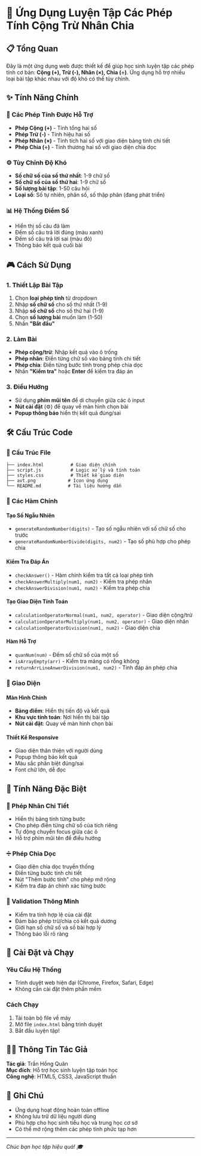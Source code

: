 # 🧮 Ứng Dụng Luyện Tập Các Phép Tính Cộng Trừ Nhân Chia

## 📋 Tổng Quan
Đây là một ứng dụng web được thiết kế để giúp học sinh luyện tập các phép tính cơ bản: **Cộng (+), Trừ (-), Nhân (×), Chia (÷)**. Ứng dụng hỗ trợ nhiều loại bài tập khác nhau với độ khó có thể tùy chỉnh.

## ✨ Tính Năng Chính

### 🎯 Các Phép Tính Được Hỗ Trợ
- **Phép Cộng (+)** - Tính tổng hai số
- **Phép Trừ (-)** - Tính hiệu hai số  
- **Phép Nhân (×)** - Tính tích hai số với giao diện bảng tính chi tiết
- **Phép Chia (÷)** - Tính thương hai số với giao diện chia dọc

### ⚙️ Tùy Chỉnh Độ Khó
- **Số chữ số của số thứ nhất**: 1-9 chữ số
- **Số chữ số của số thứ hai**: 1-9 chữ số
- **Số lượng bài tập**: 1-50 câu hỏi
- **Loại số**: Số tự nhiên, phân số, số thập phân (đang phát triển)

### 📊 Hệ Thống Điểm Số
- Hiển thị số câu đã làm
- Đếm số câu trả lời đúng (màu xanh)
- Đếm số câu trả lời sai (màu đỏ)
- Thông báo kết quả cuối bài

## 🎮 Cách Sử Dụng

### 1. Thiết Lập Bài Tập
1. Chọn **loại phép tính** từ dropdown
2. Nhập **số chữ số** cho số thứ nhất (1-9)
3. Nhập **số chữ số** cho số thứ hai (1-9)
4. Chọn **số lượng bài** muốn làm (1-50)
5. Nhấn **"Bắt đầu"**

### 2. Làm Bài
- **Phép cộng/trừ**: Nhập kết quả vào ô trống
- **Phép nhân**: Điền từng chữ số vào bảng tính chi tiết
- **Phép chia**: Điền từng bước tính trong phép chia dọc
- Nhấn **"Kiểm tra"** hoặc **Enter** để kiểm tra đáp án

### 3. Điều Hướng
- Sử dụng **phím mũi tên** để di chuyển giữa các ô input
- **Nút cài đặt** (⚙️) để quay về màn hình chọn bài
- **Popup thông báo** hiển thị kết quả đúng/sai

## 🛠️ Cấu Trúc Code

### 📁 Cấu Trúc File
```
├── index.html          # Giao diện chính
├── script.js           # Logic xử lý và tính toán
├── styles.css          # Thiết kế giao diện
├── avt.png            # Icon ứng dụng
└── README.md          # Tài liệu hướng dẫn
```

### 🔧 Các Hàm Chính

#### **Tạo Số Ngẫu Nhiên**
- `generateRandomNumber(digits)` - Tạo số ngẫu nhiên với số chữ số cho trước
- `generateRandomNumberDivide(digits, num2)` - Tạo số phù hợp cho phép chia

#### **Kiểm Tra Đáp Án**
- `checkAnswer()` - Hàm chính kiểm tra tất cả loại phép tính
- `checkAnswerMultiply(num1, num2)` - Kiểm tra phép nhân
- `checkAnswerDivision(num1, num2)` - Kiểm tra phép chia

#### **Tạo Giao Diện Tính Toán**
- `calculationOperatorNormal(num1, num2, operator)` - Giao diện cộng/trừ
- `calculationOperatorMultiply(num1, num2, operator)` - Giao diện nhân
- `calculationOperatorDivision(num1, num2)` - Giao diện chia

#### **Hàm Hỗ Trợ**
- `quanNum(num)` - Đếm số chữ số của một số
- `isArrayEmpty(arr)` - Kiểm tra mảng có rỗng không
- `returnArrLineAnwerDivision(num1, num2)` - Tính đáp án phép chia

### 🎨 Giao Diện

#### **Màn Hình Chính**
- **Bảng điểm**: Hiển thị tiến độ và kết quả
- **Khu vực tính toán**: Nơi hiển thị bài tập
- **Nút cài đặt**: Quay về màn hình chọn bài

#### **Thiết Kế Responsive**
- Giao diện thân thiện với người dùng
- Popup thông báo kết quả
- Màu sắc phân biệt đúng/sai
- Font chữ lớn, dễ đọc

## 🚀 Tính Năng Đặc Biệt

### 📐 Phép Nhân Chi Tiết
- Hiển thị bảng tính từng bước
- Cho phép điền từng chữ số của tích riêng
- Tự động chuyển focus giữa các ô
- Hỗ trợ phím mũi tên để điều hướng

### ➗ Phép Chia Dọc
- Giao diện chia dọc truyền thống
- Điền từng bước tính chi tiết
- Nút "Thêm bước tính" cho phép mở rộng
- Kiểm tra đáp án chính xác từng bước

### 🎯 Validation Thông Minh
- Kiểm tra tính hợp lệ của cài đặt
- Đảm bảo phép trừ/chia có kết quả dương
- Giới hạn số chữ số và số bài hợp lý
- Thông báo lỗi rõ ràng

## 🔧 Cài Đặt và Chạy

### Yêu Cầu Hệ Thống
- Trình duyệt web hiện đại (Chrome, Firefox, Safari, Edge)
- Không cần cài đặt thêm phần mềm

### Cách Chạy
1. Tải toàn bộ file về máy
2. Mở file `index.html` bằng trình duyệt
3. Bắt đầu luyện tập!

## 👨‍💻 Thông Tin Tác Giả
**Tác giả**: Trần Hồng Quân  
**Mục đích**: Hỗ trợ học sinh luyện tập toán học  
**Công nghệ**: HTML5, CSS3, JavaScript thuần

## 📝 Ghi Chú
- Ứng dụng hoạt động hoàn toàn offline
- Không lưu trữ dữ liệu người dùng
- Phù hợp cho học sinh tiểu học và trung học cơ sở
- Có thể mở rộng thêm các phép tính phức tạp hơn

---
*Chúc bạn học tập hiệu quả! 🎓*
